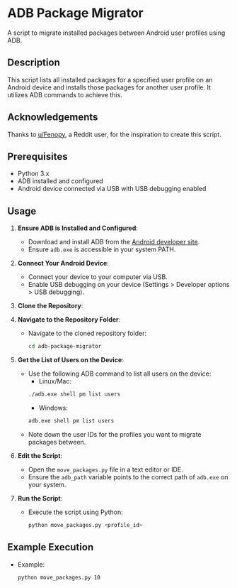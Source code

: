 # ADB Package Migrator

A script to migrate installed packages between Android user profiles using ADB.

## Description

This script lists all installed packages for a specified user profile on an Android device and installs those packages for another user profile. It utilizes ADB commands to achieve this.

## Acknowledgements
Thanks to [u/Fenopy](https://www.reddit.com/user/Fenopy/), a Reddit user, for the inspiration to create this script.

## Prerequisites

- Python 3.x
- ADB installed and configured
- Android device connected via USB with USB debugging enabled

## Usage

1. **Ensure ADB is Installed and Configured**:
   - Download and install ADB from the [Android developer site](https://developer.android.com/studio/releases/platform-tools).
   - Ensure `adb.exe` is accessible in your system PATH.

2. **Connect Your Android Device**:
   - Connect your device to your computer via USB.
   - Enable USB debugging on your device (Settings > Developer options > USB debugging).

3. **Clone the Repository**:

4. **Navigate to the Repository Folder**:
   - Navigate to the cloned repository folder:
     ```sh
     cd adb-package-migrator
     ```

5. **Get the List of Users on the Device**:
   - Use the following ADB command to list all users on the device:
     - Linux/Mac:
     ```sh
     ./adb.exe shell pm list users
     ```
     - Windows:
     ```cmd
     adb.exe shell pm list users
     ```
   - Note down the user IDs for the profiles you want to migrate packages between.

6. **Edit the Script**:
   - Open the `move_packages.py` file in a text editor or IDE.
   - Ensure the `adb_path` variable points to the correct path of `adb.exe` on your system.

7. **Run the Script**:
   - Execute the script using Python:
     ```sh
     python move_packages.py <profile_id>
     ```

## Example Execution
   - Example:
     ```sh
     python move_packages.py 10
     ```
